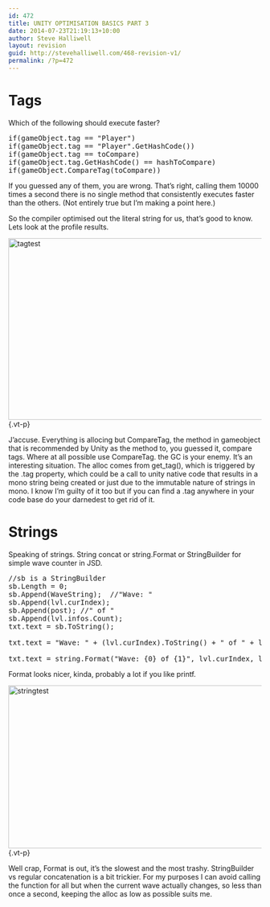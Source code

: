 ```yaml
---
id: 472
title: UNITY OPTIMISATION BASICS PART 3
date: 2014-07-23T21:19:13+10:00
author: Steve Halliwell
layout: revision
guid: http://stevehalliwell.com/468-revision-v1/
permalink: /?p=472
---
```

# Tags

Which of the following should execute faster?

<pre class="lang:default decode:true">if(gameObject.tag == "Player")
if(gameObject.tag == "Player".GetHashCode())
if(gameObject.tag == toCompare)
if(gameObject.tag.GetHashCode() == hashToCompare)
if(gameObject.CompareTag(toCompare))</pre>

If you guessed any of them, you are wrong. That&#8217;s right, calling them 10000 times a second there is no single method that consistently executes faster than the others. (Not entirely true but I&#8217;m making a point here.)

So the compiler optimised out the literal string for us, that&#8217;s good to know. Lets look at the profile results.

[<img loading="lazy" class="alignnone size-full wp-image-469" src="http://stevehalliwell.com/wp-content/uploads/2014/07/tagtest.png" alt="tagtest" width="686" height="361" srcset="http://stevehalliwell.com/wp-content/uploads/2014/07/tagtest.png 686w, http://stevehalliwell.com/wp-content/uploads/2014/07/tagtest-300x157.png 300w" sizes="(max-width: 686px) 100vw, 686px" />](http://stevehalliwell.com/wp-content/uploads/2014/07/tagtest.png){.vt-p}

J&#8217;accuse. Everything is allocing but CompareTag, the method in gameobject that is recommended by Unity as the method to, you guessed it, compare tags. Where at all possible use CompareTag. the GC is your enemy. It&#8217;s an interesting situation. The alloc comes from get_tag(), which is triggered by the .tag property, which could be a call to unity native code that results in a mono string being created or just due to the immutable nature of strings in mono. I know I&#8217;m guilty of it too but if you can find a .tag anywhere in your code base do your darnedest to get rid of it.

# Strings

Speaking of strings. String concat or string.Format or StringBuilder for simple wave counter in JSD.

<pre class="lang:default decode:true">//sb is a StringBuilder
sb.Length = 0;
sb.Append(WaveString);	//"Wave: "
sb.Append(lvl.curIndex);
sb.Append(post); //" of "
sb.Append(lvl.infos.Count);
txt.text = sb.ToString();

txt.text = "Wave: " + (lvl.curIndex).ToString() + " of " + lvl.infos.Count.ToString();

txt.text = string.Format("Wave: {0} of {1}", lvl.curIndex, lvl.infos.Count);</pre>

Format looks nicer, kinda, probably a lot if you like printf.

[<img loading="lazy" class="alignnone size-full wp-image-470" src="http://stevehalliwell.com/wp-content/uploads/2014/07/stringtest.png" alt="stringtest" width="673" height="324" srcset="http://stevehalliwell.com/wp-content/uploads/2014/07/stringtest.png 673w, http://stevehalliwell.com/wp-content/uploads/2014/07/stringtest-300x144.png 300w, http://stevehalliwell.com/wp-content/uploads/2014/07/stringtest-672x324.png 672w" sizes="(max-width: 673px) 100vw, 673px" />](http://stevehalliwell.com/wp-content/uploads/2014/07/stringtest.png){.vt-p}

Well crap, Format is out, it&#8217;s the slowest and the most trashy. StringBuilder vs regular concatenation is a bit trickier. For my purposes I can avoid calling the function for all but when the current wave actually changes, so less than once a second, keeping the alloc as low as possible suits me.

&nbsp;